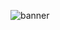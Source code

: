 ![banner](https://user-images.githubusercontent.com/86780871/163249426-b8d7dcda-b3c8-4bfa-b459-01ae0041a3f7.png)
